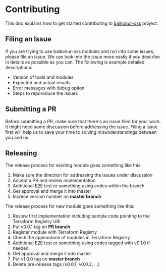 # Contributing

This doc explains how to get started contributing to [baikonur-oss](https://github.com/baikonur-oss) project.

## Filing an Issue

If you are trying to use baikonur-oss modules and run into some issues, please file an issue. We can look into the issue more easily if you describe in details as possible as you can. The following is example detailed descriptions:

- Version of tools and modules
- Expected and actual results
- Error messages with debug option
- Steps to reporoduce the issues

## Submitting a PR

Before submitting a PR, make sure that there's an issue filed for your work. It might need some discussion before addressing the issue. Filing a issue first will help us to save your time to solving misunderstandings between you and us.

## Releasing

The release process for existing module goes something like this:

1. Make sure the direction for addressing the issues under discussion
1. Accept a PR and review implementation
1. Additional E2E test or something using codes within the branch
1. Get approval and merge it into master
1. Increce version number on **master branch**

The release process for new module goes something like this:

1. Review first implementation including sample code pointing to the Terraform Registry URI
1. Put v0.0.1 tag on **PR branch**
1. Register module with Terraform Registry
1. Check the appearance of modules in Terraform Registry
1. Additional E2E test or something using codes tagged with v0.1.0 if needed
1. Get approval and merge it into master
1. Put v1.0.0 tag on **master branch**
1. Delete pre-release tags (v0.0.1, v0.0.2, ...)
